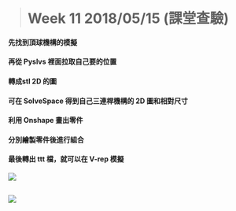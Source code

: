 > # Week 11 2018/05/15 \(課堂查驗\)

#### 先找到頂球機構的模擬

#### 再從 Pyslvs 裡面拉取自己要的位置

#### 轉成stl 2D 的圖

#### 可在 SolveSpace 得到自己三連桿機構的 2D 圖和相對尺寸

#### 利用 Onshape 畫出零件

#### 分別繪製零件後進行組合

#### 最後轉出 ttt 檔，就可以在 V-rep 模擬

![](../assets/bf06571d-c678-405b-be37-5999a4399c15.PNG)

## ![](../assets/chrome_2018-06-19_23-01-47.png)

